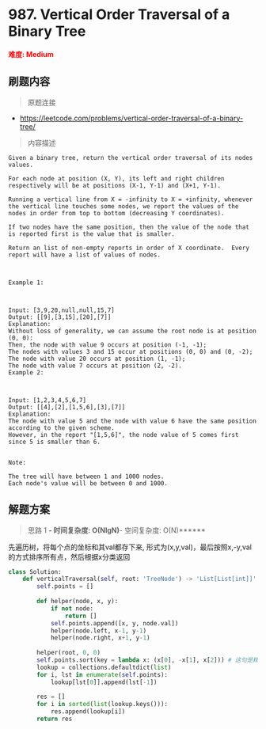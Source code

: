 # 987. Vertical Order Traversal of a Binary Tree

**<font color=red>难度: Medium</font>**

## 刷题内容

> 原题连接

* https://leetcode.com/problems/vertical-order-traversal-of-a-binary-tree/

> 内容描述

```
Given a binary tree, return the vertical order traversal of its nodes values.

For each node at position (X, Y), its left and right children respectively will be at positions (X-1, Y-1) and (X+1, Y-1).

Running a vertical line from X = -infinity to X = +infinity, whenever the vertical line touches some nodes, we report the values of the nodes in order from top to bottom (decreasing Y coordinates).

If two nodes have the same position, then the value of the node that is reported first is the value that is smaller.

Return an list of non-empty reports in order of X coordinate.  Every report will have a list of values of nodes.

 

Example 1:



Input: [3,9,20,null,null,15,7]
Output: [[9],[3,15],[20],[7]]
Explanation: 
Without loss of generality, we can assume the root node is at position (0, 0):
Then, the node with value 9 occurs at position (-1, -1);
The nodes with values 3 and 15 occur at positions (0, 0) and (0, -2);
The node with value 20 occurs at position (1, -1);
The node with value 7 occurs at position (2, -2).
Example 2:



Input: [1,2,3,4,5,6,7]
Output: [[4],[2],[1,5,6],[3],[7]]
Explanation: 
The node with value 5 and the node with value 6 have the same position according to the given scheme.
However, in the report "[1,5,6]", the node value of 5 comes first since 5 is smaller than 6.
 

Note:

The tree will have between 1 and 1000 nodes.
Each node's value will be between 0 and 1000.
```

## 解题方案

> 思路 1
******- 时间复杂度: O(NlgN)******- 空间复杂度: O(N)******

先遍历树，将每个点的坐标和其val都存下来, 形式为(x,y,val)，最后按照x,-y,val的方式排序所有点，然后根据x分类返回
```python
class Solution:
    def verticalTraversal(self, root: 'TreeNode') -> 'List[List[int]]':
        self.points = []
        
        def helper(node, x, y):
            if not node:
                return []
            self.points.append([x, y, node.val])
            helper(node.left, x-1, y-1)
            helper(node.right, x+1, y-1)
            
        helper(root, 0, 0)
        self.points.sort(key = lambda x: (x[0], -x[1], x[2])) # 这句是精髓
        lookup = collections.defaultdict(list)
        for i, lst in enumerate(self.points):
            lookup[lst[0]].append(lst[-1])
            
        res = []
        for i in sorted(list(lookup.keys())):
            res.append(lookup[i])
        return res
```


































